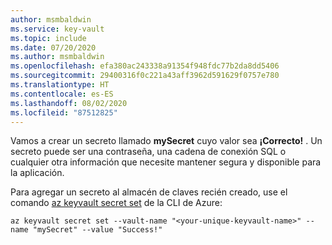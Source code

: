 ```yaml
---
author: msmbaldwin
ms.service: key-vault
ms.topic: include
ms.date: 07/20/2020
ms.author: msmbaldwin
ms.openlocfilehash: efa380ac243338a91354f948fdc77b2da8dd5406
ms.sourcegitcommit: 29400316f0c221a43aff3962d591629f0757e780
ms.translationtype: HT
ms.contentlocale: es-ES
ms.lasthandoff: 08/02/2020
ms.locfileid: "87512825"
---
```

Vamos a crear un secreto llamado **mySecret** cuyo valor sea **¡Correcto!** . Un secreto puede ser una contraseña, una cadena de conexión SQL o cualquier otra información que necesite mantener segura y disponible para la aplicación. 

Para agregar un secreto al almacén de claves recién creado, use el comando [az keyvault secret set](/cli/azure/keyvault/secret?view=azure-cli-latest#az-keyvault-secret-set) de la CLI de Azure:

```azurecli
az keyvault secret set --vault-name "<your-unique-keyvault-name>" --name "mySecret" --value "Success!"
```